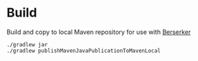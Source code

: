 # Build

Build and copy to local Maven repository for use with [Berserker](https://github.com/guillaumerosinosky/berserker.git)
```
./gradlew jar
./gradlew publishMavenJavaPublicationToMavenLocal
```